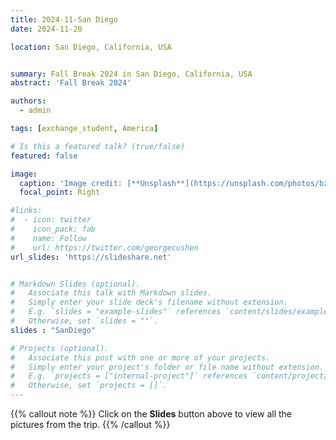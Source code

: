 ```yaml
---
title: 2024-11-San Diego
date: 2024-11-20

location: San Diego, California, USA


summary: Fall Break 2024 in San Diego, California, USA
abstract: 'Fall Break 2024'

authors:
  - admin

tags: [exchange_student, America]

# Is this a featured talk? (true/false)
featured: false

image:
  caption: 'Image credit: [**Unsplash**](https://unsplash.com/photos/bzdhc5b3Bxs)'
  focal_point: Right

#links:
#  - icon: twitter
#    icon_pack: fab
#    name: Follow
#    url: https://twitter.com/georgecushen
url_slides: 'https://slideshare.net'


# Markdown Slides (optional).
#   Associate this talk with Markdown slides.
#   Simply enter your slide deck's filename without extension.
#   E.g. `slides = "example-slides"` references `content/slides/example-slides.md`.
#   Otherwise, set `slides = ""`.
slides : "SanDiego"

# Projects (optional).
#   Associate this post with one or more of your projects.
#   Simply enter your project's folder or file name without extension.
#   E.g. `projects = ["internal-project"]` references `content/project/deep-learning/index.md`.
#   Otherwise, set `projects = []`.
---
```


{{% callout note %}}
Click on the **Slides** button above to view all the pictures from the trip.
{{% /callout %}}

